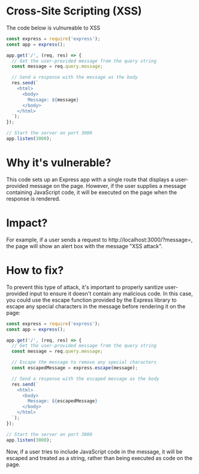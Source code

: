# Cross-Site Scripting (XSS)

The code below is vulnureable to XSS

```javascript
const express = require('express');
const app = express();

app.get('/', (req, res) => {
  // Get the user-provided message from the query string
  const message = req.query.message;

  // Send a response with the message as the body
  res.send(`
    <html>
      <body>
        Message: ${message}
      </body>
    </html>
  `);
});

// Start the server on port 3000
app.listen(3000);
```

# Why it's vulnerable?
This code sets up an Express app with a single route that displays a user-provided message on the page. However, if the user supplies a message containing JavaScript code, it will be executed on the page when the response is rendered.

# Impact?
For example, if a user sends a request to http://localhost:3000/?message=<script>alert('XSS attack')</script>, the page will show an alert box with the message "XSS attack".

# How to fix?
To prevent this type of attack, it's important to properly sanitize user-provided input to ensure it doesn't contain any malicious code. In this case, you could use the escape function provided by the Express library to escape any special characters in the message before rendering it on the page:

```javascript
const express = require('express');
const app = express();

app.get('/', (req, res) => {
  // Get the user-provided message from the query string
  const message = req.query.message;

  // Escape the message to remove any special characters
  const escapedMessage = express.escape(message);

  // Send a response with the escaped message as the body
  res.send(`
    <html>
      <body>
        Message: ${escapedMessage}
      </body>
    </html>
  `);
});

// Start the server on port 3000
app.listen(3000);
```

Now, if a user tries to include JavaScript code in the message, it will be escaped and treated as a string, rather than being executed as code on the page.
